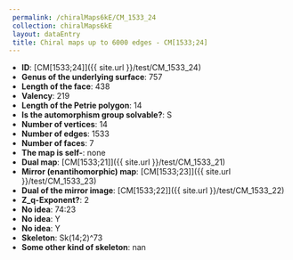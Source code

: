```yaml
--- 
 permalink: /chiralMaps6kE/CM_1533_24 
 collection: chiralMaps6kE
 layout: dataEntry
 title: Chiral maps up to 6000 edges - CM[1533;24]
---
```


- **ID**: [CM[1533;24]]({{ site.url }}/test/CM_1533_24)
- **Genus of the underlying surface**: 757
- **Length of the face**: 438
- **Valency**: 219
- **Length of the Petrie polygon**: 14
- **Is the automorphism group solvable?**: S
- **Number of vertices**: 14
- **Number of edges**: 1533
- **Number of faces**: 7
- **The map is self-**: none
- **Dual map**: [CM[1533;21]]({{ site.url }}/test/CM_1533_21)
- **Mirror (enantihomorphic) map**: [CM[1533;23]]({{ site.url }}/test/CM_1533_23)
- **Dual of the mirror image**: [CM[1533;22]]({{ site.url }}/test/CM_1533_22)
- **Z_q-Exponent?**: 2
- **No idea**:  74:23
- **No idea**: Y
- **No idea**: Y
- **Skeleton**: Sk(14;2)^73
- **Some other kind of skeleton**: nan
